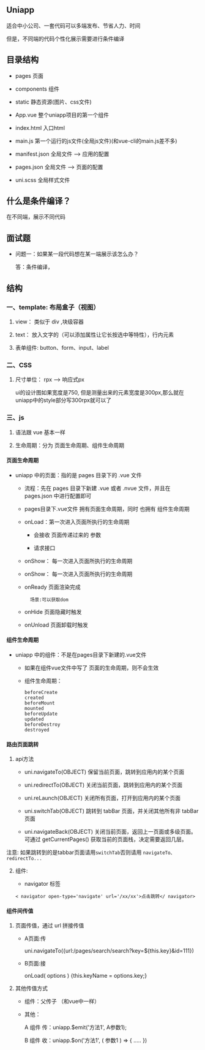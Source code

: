 ## Uniapp

适合中小公司、一套代码可以多端发布、节省人力、时间

但是，不同端的代码个性化展示需要进行条件编译


## 目录结构

* pages             页面

* components        组件

* static            静态资源(图片、css文件)

* App.vue           整个uniapp项目的第一个组件

* index.html        入口html

* main.js           第一个运行的js文件(全局js文件)(和vue-cli的main.js差不多)

* manifest.json     全局文件 -->  应用的配置

* pages.json        全局文件 -->  页面的配置

* uni.scss          全局样式文件


## 什么是条件编译？

在不同端，展示不同代码



## 面试题

- 问题一：如果某一段代码想在某一端展示该怎么办？

    答：条件编译，




## 结构

### 一、template: 布局盒子（视图）

1. view： 类似于 div ,块级容器

2. text：  放入文字的（可以添加属性让它长按选中等特性），行内元素

3. 表单组件:  button、form、input、label


### 二、CSS

1. 尺寸单位： rpx --> 响应式px

    ui的设计图如果宽度是750, 但是测量出来的元素宽度是300px,那么就在uniapp中的style部分写300rpx就可以了

### 三、js

1. 语法跟 vue 基本一样

2. 生命周期：分为 页面生命周期、组件生命周期

#### 页面生命周期

- uniapp 中的页面：指的是 pages 目录下的 .vue 文件

    - 流程：先在 pages 目录下新建 .vue 或者 .nvue 文件，并且在 pages.json 中进行配置即可

    - pages目录下.vue文件 拥有页面生命周期，同时 也拥有 组件生命周期

    - onLoad：第一次进入页面所执行的生命周期
            
        - 会接收 页面传递过来的 参数

        - 请求接口

    - onShow：  每一次进入页面所执行的生命周期

    - onShow：  每一次进入页面所执行的生命周期

    - onReady   页面渲染完成

            场景:可以获取dom

    - onHide    页面隐藏时触发

    - onUnload  页面卸载时触发

#### 组件生命周期

- uniapp 中的组件：不是在pages目录下新建的.vue文件

    - 如果在组件vue文件中写了 页面的生命周期，则不会生效

    - 组件生命周期：

        ```
        beforeCreate
        created
        beforeMount
        mounted
        beforeUpdate
        updated
        beforeDestroy
        destroyed
        ```


#### 路由页面跳转

1. api方法

    - uni.navigateTo(OBJECT)    保留当前页面，跳转到应用内的某个页面

    - uni.redirectTo(OBJECT)    关闭当前页面，跳转到应用内的某个页面

    - uni.reLaunch(OBJECT)      关闭所有页面，打开到应用内的某个页面

    - uni.switchTab(OBJECT)     跳转到 tabBar 页面，并关闭其他所有非 tabBar 页面

    - uni.navigateBack(OBJECT)  关闭当前页面，返回上一页面或多级页面。可通过 getCurrentPages() 获取当前的页面栈，决定需要返回几层。
    

注意: 如果跳转到的是tabbar页面请用``switchTab``否则请用 ``navigateTo、redirectTo...``


2. 组件:

    - navigator 标签

    ``< navigator open-type='navigate' url='/xx/xx'>点击跳转</ navigator>``



#### 组件间传值

1. 页面传值，通过 url 拼接传值

    - A页面:传

        uni.navigateTo({url:/pages/search/search?key=${this.key}&id=111})

    - B页面:接
        
        onLoad( options ) {this.keyName = options.key;}


2. 其他传值方式

    - 组件：父传子 （和vue中一样）

    - 其他：

        A 组件 传：uniapp.$emit('方法1', A参数1);

        B 组件 收：uniapp.$on('方法1', ( 参数1 ) => {
            .....
        })


